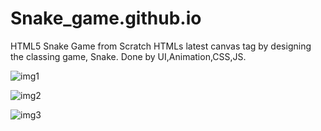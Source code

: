 # Snake_game.github.io
HTML5 Snake Game from Scratch
HTMLs latest canvas tag by designing the classing game, Snake.
Done by UI,Animation,CSS,JS.

![img1](https://user-images.githubusercontent.com/58935531/87250012-f0ea5080-c47f-11ea-80b3-997ffb966bbe.png)

![img2](https://user-images.githubusercontent.com/58935531/87249929-97822180-c47f-11ea-8f13-9b7d460b2738.png)

![img3](https://user-images.githubusercontent.com/58935531/87249939-a5d03d80-c47f-11ea-9b67-5ac18dafafb3.png)

